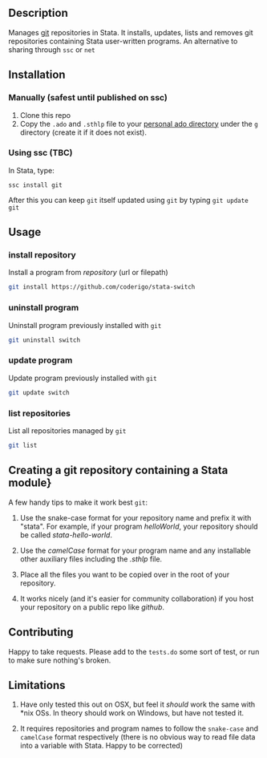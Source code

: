 ## Description
Manages [git](http://git-scm.org) repositories in Stata. It installs, updates, lists and removes git repositories containing Stata user-written programs. An alternative to sharing through `ssc` or `net`

## Installation

### Manually (safest until published on ssc)
1. Clone this repo
2. Copy the `.ado` and `.sthlp` file to your [personal ado directory](http://www.stata.com/support/faqs/programming/personal-ado-directory/) under the `g` directory (create it if it does not exist).

### Using ssc (TBC)
In Stata, type:

`ssc install git`

After this you can keep `git` itself updated using `git` by typing `git update git`


## Usage

### install repository
Install a program from _repository_ (url or filepath)

```bash
git install https://github.com/coderigo/stata-switch
```

### uninstall program 
Uninstall program previously installed with `git`

```bash
git uninstall switch
```

### update program 
Update program previously installed with `git`

```bash
git update switch
```

### list repositories 
List all repositories managed by `git`

```bash
git list
```

## Creating a git repository containing a Stata module}

A few handy tips to make it work best `git`:

1. Use the snake-case format for your repository name and prefix it with "stata". For example, if your program _helloWorld_, your repository should be called _stata-hello-world_.

2. Use the _camelCase_ format for your program name and any installable other auxiliary files including the _.sthlp_ file.

3. Place all the files you want to be copied over in the root of your repository.

4. It works nicely (and it's easier for community collaboration) if you host your repository on a public repo like _github_.

## Contributing
Happy to take requests.
Please add to the `tests.do` some sort of test, or run to make sure nothing's broken.

## Limitations

1. Have only tested this out on OSX, but feel it _should_ work the same with *nix OSs. In theory should work on Windows, but have not tested it.

2. It requires repositories and program names to follow the `snake-case` and `camelCase` format respectively (there is no obvious way to read file data into a variable with Stata. Happy to be corrected)

